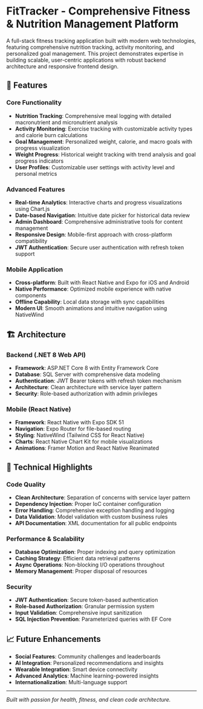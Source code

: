 # FitTracker - Comprehensive Fitness & Nutrition Management Platform

A full-stack fitness tracking application built with modern web technologies, featuring comprehensive nutrition tracking, activity monitoring, and personalized goal management. This project demonstrates expertise in building scalable, user-centric applications with robust backend architecture and responsive frontend design.

## 🚀 Features

### Core Functionality

- **Nutrition Tracking**: Comprehensive meal logging with detailed macronutrient and micronutrient analysis
- **Activity Monitoring**: Exercise tracking with customizable activity types and calorie burn calculations
- **Goal Management**: Personalized weight, calorie, and macro goals with progress visualization
- **Weight Progress**: Historical weight tracking with trend analysis and goal progress indicators
- **User Profiles**: Customizable user settings with activity level and personal metrics

### Advanced Features

- **Real-time Analytics**: Interactive charts and progress visualizations using Chart.js
- **Date-based Navigation**: Intuitive date picker for historical data review
- **Admin Dashboard**: Comprehensive administrative tools for content management
- **Responsive Design**: Mobile-first approach with cross-platform compatibility
- **JWT Authentication**: Secure user authentication with refresh token support

### Mobile Application

- **Cross-platform**: Built with React Native and Expo for iOS and Android
- **Native Performance**: Optimized mobile experience with native components
- **Offline Capability**: Local data storage with sync capabilities
- **Modern UI**: Smooth animations and intuitive navigation using NativeWind

## 🏗️ Architecture

### Backend (.NET 8 Web API)

- **Framework**: ASP.NET Core 8 with Entity Framework Core
- **Database**: SQL Server with comprehensive data modeling
- **Authentication**: JWT Bearer tokens with refresh token mechanism
- **Architecture**: Clean architecture with service layer pattern
- **Security**: Role-based authorization with admin privileges

### Mobile (React Native)

- **Framework**: React Native with Expo SDK 51
- **Navigation**: Expo Router for file-based routing
- **Styling**: NativeWind (Tailwind CSS for React Native)
- **Charts**: React Native Chart Kit for mobile visualizations
- **Animations**: Framer Motion and React Native Reanimated

## 🔧 Technical Highlights

### Code Quality

- **Clean Architecture**: Separation of concerns with service layer pattern
- **Dependency Injection**: Proper IoC container configuration
- **Error Handling**: Comprehensive exception handling and logging
- **Data Validation**: Model validation with custom business rules
- **API Documentation**: XML documentation for all public endpoints

### Performance & Scalability

- **Database Optimization**: Proper indexing and query optimization
- **Caching Strategy**: Efficient data retrieval patterns
- **Async Operations**: Non-blocking I/O operations throughout
- **Memory Management**: Proper disposal of resources

### Security

- **JWT Authentication**: Secure token-based authentication
- **Role-based Authorization**: Granular permission system
- **Input Validation**: Comprehensive input sanitization
- **SQL Injection Prevention**: Parameterized queries with EF Core

## 📈 Future Enhancements

- **Social Features**: Community challenges and leaderboards
- **AI Integration**: Personalized recommendations and insights
- **Wearable Integration**: Smart device connectivity
- **Advanced Analytics**: Machine learning-powered insights
- **Internationalization**: Multi-language support

---

_Built with passion for health, fitness, and clean code architecture._
